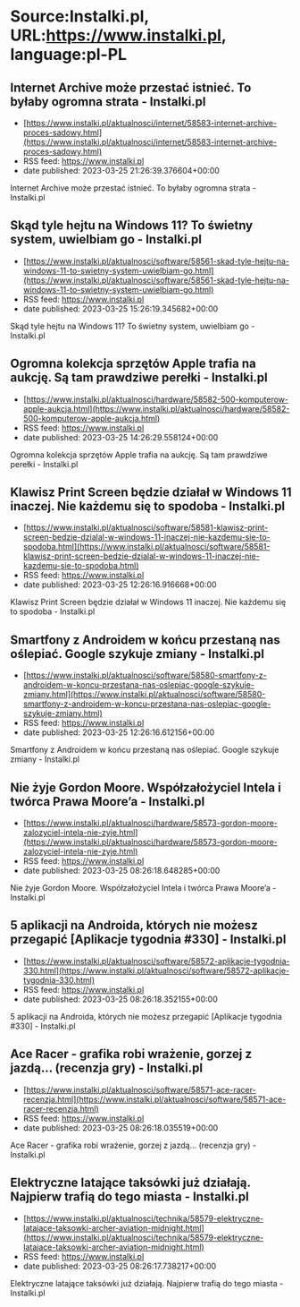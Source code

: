 # Source:Instalki.pl, URL:https://www.instalki.pl, language:pl-PL

## Internet Archive może przestać istnieć. To byłaby ogromna strata - Instalki.pl
 - [https://www.instalki.pl/aktualnosci/internet/58583-internet-archive-proces-sadowy.html](https://www.instalki.pl/aktualnosci/internet/58583-internet-archive-proces-sadowy.html)
 - RSS feed: https://www.instalki.pl
 - date published: 2023-03-25 21:26:39.376604+00:00

Internet Archive może przestać istnieć. To byłaby ogromna strata - Instalki.pl

## Skąd tyle hejtu na Windows 11? To świetny system, uwielbiam go - Instalki.pl
 - [https://www.instalki.pl/aktualnosci/software/58561-skad-tyle-hejtu-na-windows-11-to-swietny-system-uwielbiam-go.html](https://www.instalki.pl/aktualnosci/software/58561-skad-tyle-hejtu-na-windows-11-to-swietny-system-uwielbiam-go.html)
 - RSS feed: https://www.instalki.pl
 - date published: 2023-03-25 15:26:19.345682+00:00

Skąd tyle hejtu na Windows 11? To świetny system, uwielbiam go - Instalki.pl

## Ogromna kolekcja sprzętów Apple trafia na aukcję. Są tam prawdziwe perełki - Instalki.pl
 - [https://www.instalki.pl/aktualnosci/hardware/58582-500-komputerow-apple-aukcja.html](https://www.instalki.pl/aktualnosci/hardware/58582-500-komputerow-apple-aukcja.html)
 - RSS feed: https://www.instalki.pl
 - date published: 2023-03-25 14:26:29.558124+00:00

Ogromna kolekcja sprzętów Apple trafia na aukcję. Są tam prawdziwe perełki - Instalki.pl

## Klawisz Print Screen będzie działał w Windows 11 inaczej. Nie każdemu się to spodoba - Instalki.pl
 - [https://www.instalki.pl/aktualnosci/software/58581-klawisz-print-screen-bedzie-dzialal-w-windows-11-inaczej-nie-kazdemu-sie-to-spodoba.html](https://www.instalki.pl/aktualnosci/software/58581-klawisz-print-screen-bedzie-dzialal-w-windows-11-inaczej-nie-kazdemu-sie-to-spodoba.html)
 - RSS feed: https://www.instalki.pl
 - date published: 2023-03-25 12:26:16.916668+00:00

Klawisz Print Screen będzie działał w Windows 11 inaczej. Nie każdemu się to spodoba - Instalki.pl

## Smartfony z Androidem w końcu przestaną nas oślepiać. Google szykuje zmiany - Instalki.pl
 - [https://www.instalki.pl/aktualnosci/software/58580-smartfony-z-androidem-w-koncu-przestana-nas-oslepiac-google-szykuje-zmiany.html](https://www.instalki.pl/aktualnosci/software/58580-smartfony-z-androidem-w-koncu-przestana-nas-oslepiac-google-szykuje-zmiany.html)
 - RSS feed: https://www.instalki.pl
 - date published: 2023-03-25 12:26:16.612156+00:00

Smartfony z Androidem w końcu przestaną nas oślepiać. Google szykuje zmiany - Instalki.pl

## Nie żyje Gordon Moore. Współzałożyciel Intela i twórca Prawa Moore’a - Instalki.pl
 - [https://www.instalki.pl/aktualnosci/hardware/58573-gordon-moore-zalozyciel-intela-nie-zyje.html](https://www.instalki.pl/aktualnosci/hardware/58573-gordon-moore-zalozyciel-intela-nie-zyje.html)
 - RSS feed: https://www.instalki.pl
 - date published: 2023-03-25 08:26:18.648285+00:00

Nie żyje Gordon Moore. Współzałożyciel Intela i twórca Prawa Moore’a - Instalki.pl

## 5 aplikacji na Androida, których nie możesz przegapić [Aplikacje tygodnia #330] - Instalki.pl
 - [https://www.instalki.pl/aktualnosci/software/58572-aplikacje-tygodnia-330.html](https://www.instalki.pl/aktualnosci/software/58572-aplikacje-tygodnia-330.html)
 - RSS feed: https://www.instalki.pl
 - date published: 2023-03-25 08:26:18.352155+00:00

5 aplikacji na Androida, których nie możesz przegapić [Aplikacje tygodnia #330] - Instalki.pl

## Ace Racer - grafika robi wrażenie, gorzej z jazdą… (recenzja gry) - Instalki.pl
 - [https://www.instalki.pl/aktualnosci/software/58571-ace-racer-recenzja.html](https://www.instalki.pl/aktualnosci/software/58571-ace-racer-recenzja.html)
 - RSS feed: https://www.instalki.pl
 - date published: 2023-03-25 08:26:18.035519+00:00

Ace Racer - grafika robi wrażenie, gorzej z jazdą… (recenzja gry) - Instalki.pl

## Elektryczne latające taksówki już działają. Najpierw trafią do tego miasta - Instalki.pl
 - [https://www.instalki.pl/aktualnosci/technika/58579-elektryczne-latajace-taksowki-archer-aviation-midnight.html](https://www.instalki.pl/aktualnosci/technika/58579-elektryczne-latajace-taksowki-archer-aviation-midnight.html)
 - RSS feed: https://www.instalki.pl
 - date published: 2023-03-25 08:26:17.738217+00:00

Elektryczne latające taksówki już działają. Najpierw trafią do tego miasta - Instalki.pl

